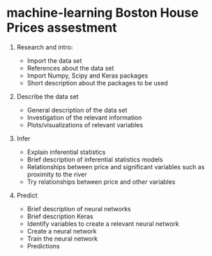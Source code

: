 # machine-learning Boston House Prices assestment

1. Research and intro:
	- Import the data set
	- References about the data set
	- Import Numpy, Scipy and Keras packages
	- Short description about the packages to be used
	
2. Describe the data set
	- General description of the data set
	- Investigation of the relevant information
	- Plots/visualizations of relevant variables	
	
3. Infer
	- Explain inferential statistics
	- Brief description of inferential statistics models
	- Relationships between price and significant variables such as proximity to the river
	- Try relationships between price and other variables
	
4. Predict
	- Brief description of neural networks
	- Brief description Keras
	- Identify variables to create a relevant neural network
	- Create a neural network
	- Train the neural network
	- Predictions